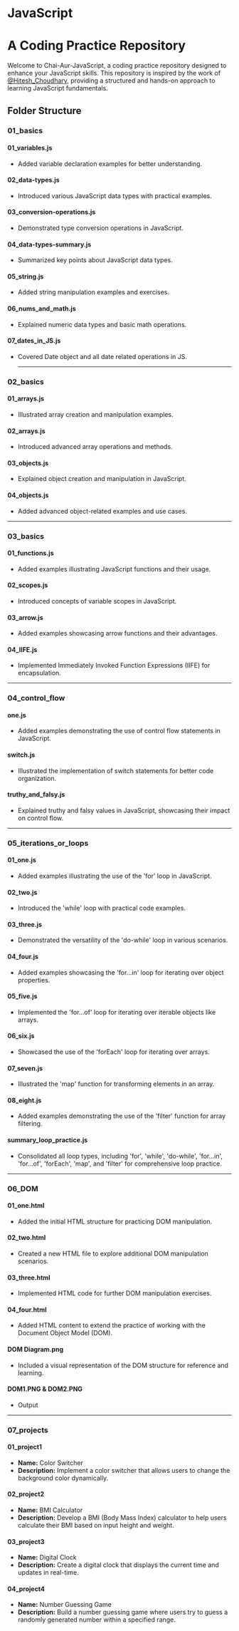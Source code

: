 # JavaScript
# A Coding Practice Repository

Welcome to Chai-Aur-JavaScript, a coding practice repository designed to enhance your JavaScript skills. This repository is inspired by the work of [@Hitesh_Choudhary](https://github.com/hiteshchoudhary), providing a structured and hands-on approach to learning JavaScript fundamentals.

## Folder Structure

### 01_basics

#### 01_variables.js
- Added variable declaration examples for better understanding.

#### 02_data-types.js
- Introduced various JavaScript data types with practical examples.

#### 03_conversion-operations.js
- Demonstrated type conversion operations in JavaScript.

#### 04_data-types-summary.js
- Summarized key points about JavaScript data types.

#### 05_string.js
- Added string manipulation examples and exercises.

#### 06_nums_and_math.js
- Explained numeric data types and basic math operations.

#### 07_dates_in_JS.js
- Covered Date object and all date related operations in JS.

  ---
  

### 02_basics

#### 01_arrays.js
- Illustrated array creation and manipulation examples.

#### 02_arrays.js
- Introduced advanced array operations and methods.
#### 03_objects.js
- Explained object creation and manipulation in JavaScript.

#### 04_objects.js
- Added advanced object-related examples and use cases.

---
### 03_basics

#### 01_functions.js
- Added examples illustrating JavaScript functions and their usage.

#### 02_scopes.js
- Introduced concepts of variable scopes in JavaScript.

#### 03_arrow.js
- Added examples showcasing arrow functions and their advantages.

#### 04_IIFE.js
- Implemented Immediately Invoked Function Expressions (IIFE) for encapsulation.

---

### 04_control_flow

#### one.js
- Added examples demonstrating the use of control flow statements in JavaScript.

#### switch.js
- Illustrated the implementation of switch statements for better code organization.

#### truthy_and_falsy.js
- Explained truthy and falsy values in JavaScript, showcasing their impact on control flow.

---
### 05_iterations_or_loops

#### 01_one.js
- Added examples illustrating the use of the 'for' loop in JavaScript.

#### 02_two.js
- Introduced the 'while' loop with practical code examples.

#### 03_three.js
- Demonstrated the versatility of the 'do-while' loop in various scenarios.

#### 04_four.js
- Added examples showcasing the 'for...in' loop for iterating over object properties.

#### 05_five.js
- Implemented the 'for...of' loop for iterating over iterable objects like arrays.

#### 06_six.js
- Showcased the use of the 'forEach' loop for iterating over arrays.

#### 07_seven.js
- Illustrated the 'map' function for transforming elements in an array.

#### 08_eight.js
- Added examples demonstrating the use of the 'filter' function for array filtering.

#### summary_loop_practice.js
- Consolidated all loop types, including 'for', 'while', 'do-while', 'for...in', 'for...of', 'forEach', 'map', and 'filter' for comprehensive loop practice.

---

### 06_DOM

#### 01_one.html
- Added the initial HTML structure for practicing DOM manipulation.

#### 02_two.html
- Created a new HTML file to explore additional DOM manipulation scenarios.

#### 03_three.html
- Implemented HTML code for further DOM manipulation exercises.

#### 04_four.html
- Added HTML content to extend the practice of working with the Document Object Model (DOM).

#### DOM Diagram.png
- Included a visual representation of the DOM structure for reference and learning.

#### DOM1.PNG & DOM2.PNG
- Output 
---

### 07_projects

#### 01_project1
- **Name:** Color Switcher
- **Description:** Implement a color switcher that allows users to change the background color dynamically.

#### 02_project2
- **Name:** BMI Calculator
- **Description:** Develop a BMI (Body Mass Index) calculator to help users calculate their BMI based on input height and weight.

#### 03_project3
- **Name:** Digital Clock
- **Description:** Create a digital clock that displays the current time and updates in real-time.

#### 04_project4
- **Name:** Number Guessing Game
- **Description:** Build a number guessing game where users try to guess a randomly generated number within a specified range.